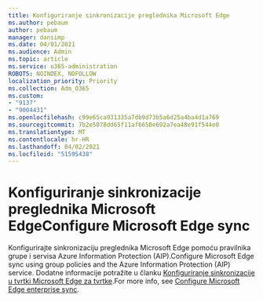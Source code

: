 ```yaml
---
title: Konfiguriranje sinkronizacije preglednika Microsoft Edge
ms.author: pebaum
author: pebaum
manager: dansimp
ms.date: 04/01/2021
ms.audience: Admin
ms.topic: article
ms.service: o365-administration
ROBOTS: NOINDEX, NOFOLLOW
localization_priority: Priority
ms.collection: Adm_O365
ms.custom:
- "9137"
- "9004431"
ms.openlocfilehash: c99e65ca931335a7db9d73b5a6d25a4ba4d1a769
ms.sourcegitcommit: 7b2e5078dd65f11af6650e692a7ea48e91f544e0
ms.translationtype: MT
ms.contentlocale: hr-HR
ms.lasthandoff: 04/02/2021
ms.locfileid: "51595438"
---
```

# <a name="configure-microsoft-edge-sync"></a><span data-ttu-id="b70a1-102">Konfiguriranje sinkronizacije preglednika Microsoft Edge</span><span class="sxs-lookup"><span data-stu-id="b70a1-102">Configure Microsoft Edge sync</span></span>

<span data-ttu-id="b70a1-103">Konfigurirajte sinkronizaciju preglednika Microsoft Edge pomoću pravilnika grupe i servisa Azure Information Protection (AIP).</span><span class="sxs-lookup"><span data-stu-id="b70a1-103">Configure Microsoft Edge sync using group policies and the Azure Information Protection (AIP) service.</span></span> <span data-ttu-id="b70a1-104">Dodatne informacije potražite u članku [Konfiguriranje sinkronizacije u tvrtki Microsoft Edge za tvrtke](https://docs.microsoft.com/deployedge/microsoft-edge-enterprise-sync).</span><span class="sxs-lookup"><span data-stu-id="b70a1-104">For more info, see [Configure Microsoft Edge enterprise sync](https://docs.microsoft.com/deployedge/microsoft-edge-enterprise-sync).</span></span>